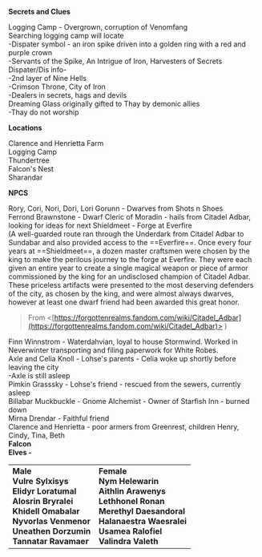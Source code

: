 **Secrets and Clues**
 
Logging Camp - Overgrown, corruption of Venomfang  
Searching logging camp will locate  
-Dispater symbol - an iron spike driven into a golden ring with a red and purple crown  
-Servants of the Spike, An Intrigue of Iron, Harvesters of Secrets  
Dispater/Dis info-  
-2nd layer of Nine Hells  
-Crimson Throne, City of Iron  
-Dealers in secrets, hags and devils  
Dreaming Glass originally gifted to Thay by demonic allies  
-Thay do not worship
 
**Locations**
 
Clarence and Henrietta Farm  
Logging Camp  
Thundertree  
Falcon's Nest  
Sharandar
 
**NPCS**
 
Rory, Cori, Nori, Dori, Lori Gorunn - Dwarves from Shots n Shoes  
Ferrond Brawnstone - Dwarf Cleric of Moradin - hails from Citadel Adbar, looking for ideas for next Shieldmeet - Forge at Everfire  
(A well-guarded route ran through the Underdark from Citadel Adbar to Sundabar and also provided access to the ==Everfire==. Once every four years at ==Shieldmeet==, a dozen master craftsmen were chosen by the king to make the perilous journey to the forge at Everfire. They were each given an entire year to create a single magical weapon or piece of armor commissioned by the king for an undisclosed champion of Citadel Adbar. These priceless artifacts were presented to the most deserving defenders of the city, as chosen by the king, and were almost always dwarves, however at least one dwarf friend had been awarded this great honor.

> From <[https://forgottenrealms.fandom.com/wiki/Citadel_Adbar](https://forgottenrealms.fandom.com/wiki/Citadel_Adbar)> )  

Finn Winnstrom - Waterdahvian, loyal to house Stormwind. Worked in Neverwinter transporting and filing paperwork for White Robes.  
Axle and Celia Knoll - Lohse's parents - Celia woke up shortly before leaving the city  
-Axle is still asleep  
Pimkin Grasssky - Lohse's friend - rescued from the sewers, currently asleep  
Billabar Muckbuckle - Gnome Alchemist - Owner of Starfish Inn - burned down  
Mirna Drendar - Faithful friend  
Clarence and Henrietta - poor armers from Greenrest, children Henry, Cindy, Tina, Beth  
**Falcon**  
**Elves -**

|   |   |
|---|---|
|**Male**  <br>**Vulre Sylxisys**  <br>**Elidyr Loratumal**  <br>**Alosrin Bryralei**  <br>**Khidell Omabalar**  <br>**Nyvorlas Venmenor**  <br>**Uneathen Dorzumin**  <br>**Tannatar Ravamaer**|**Female**  <br>**Nym Helewarin**  <br>**Aithlin Arawenys**  <br>**Lethhonel Ronan**  <br>**Merethyl Daesandoral**  <br>**Halanaestra Waesralei**  <br>**Usamea Ralofiel**  <br>**Valindra Valeth**|